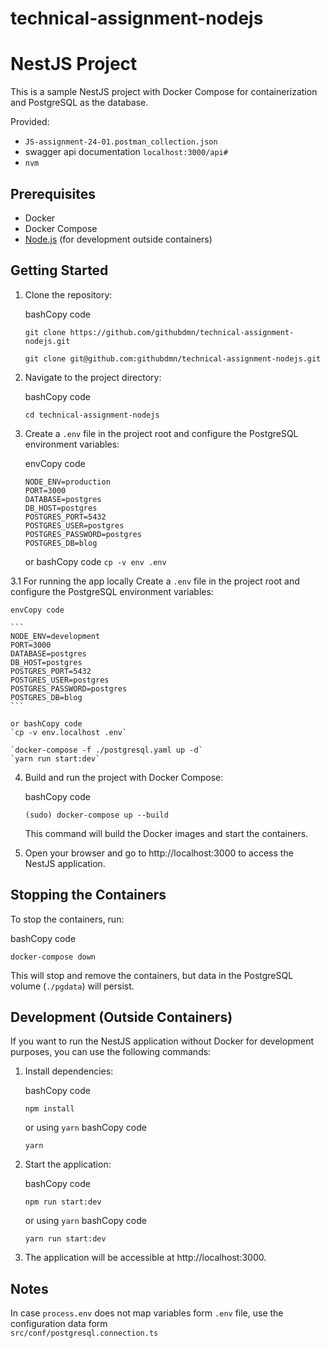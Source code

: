 # technical-assignment-nodejs

# NestJS Project

This is a sample NestJS project with Docker Compose for containerization and PostgreSQL as the database.

Provided:

- `JS-assignment-24-01.postman_collection.json`
- swagger api documentation `localhost:3000/api#`
- `nvm`

## Prerequisites

- Docker
- Docker Compose
- [Node.js](https://nodejs.org/) (for development outside containers)

## Getting Started

1.  Clone the repository:

    bashCopy code

    `git clone https://github.com/githubdmn/technical-assignment-nodejs.git`

    `git clone git@github.com:githubdmn/technical-assignment-nodejs.git`

2.  Navigate to the project directory:

    bashCopy code

    `cd technical-assignment-nodejs`

3.  Create a `.env` file in the project root and configure the PostgreSQL environment variables:

    envCopy code

    ```
    NODE_ENV=production
    PORT=3000
    DATABASE=postgres
    DB_HOST=postgres
    POSTGRES_PORT=5432
    POSTGRES_USER=postgres
    POSTGRES_PASSWORD=postgres
    POSTGRES_DB=blog
    ```

    or bashCopy code
    `cp -v env .env`

3.1 For running the app locally
Create a `.env` file in the project root and configure the PostgreSQL environment variables:

    envCopy code

    ```
    NODE_ENV=development
    PORT=3000
    DATABASE=postgres
    DB_HOST=postgres
    POSTGRES_PORT=5432
    POSTGRES_USER=postgres
    POSTGRES_PASSWORD=postgres
    POSTGRES_DB=blog
    ```

    or bashCopy code
    `cp -v env.localhost .env`

    `docker-compose -f ./postgresql.yaml up -d`
    `yarn run start:dev`

4.  Build and run the project with Docker Compose:

    bashCopy code

    `(sudo) docker-compose up --build`

    This command will build the Docker images and start the containers.

5.  Open your browser and go to http://localhost:3000 to access the NestJS application.

## Stopping the Containers

To stop the containers, run:

bashCopy code

`docker-compose down`

This will stop and remove the containers, but data in the PostgreSQL volume (`./pgdata`) will persist.

## Development (Outside Containers)

If you want to run the NestJS application without Docker for development purposes, you can use the following commands:

1.  Install dependencies:

    bashCopy code

    `npm install`

    or using `yarn` bashCopy code

    `yarn`

2.  Start the application:

    bashCopy code

    `npm run start:dev`

    or using `yarn` bashCopy code

    `yarn run start:dev`

3.  The application will be accessible at http://localhost:3000.

## Notes

In case `process.env` does not map variables form `.env` file, use the configuration data form  
`src/conf/postgresql.connection.ts`
